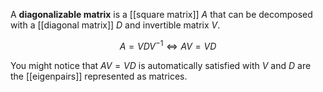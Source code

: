 A **diagonalizable matrix** is a [[square matrix]] $A$ that can be decomposed with a [[diagonal matrix]] $D$ and invertible matrix $V$.

$$
A = VDV^{-1} \iff AV = VD
$$

You might notice that $AV=VD$ is automatically satisfied with $V$ and $D$ are the [[eigenpairs]] represented as matrices.
